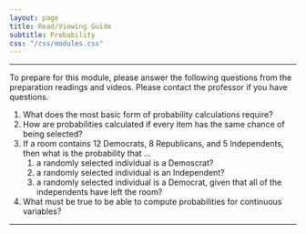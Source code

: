 ```yaml
---
layout: page
title: Read/Viewing Guide
subtitle: Probability
css: "/css/modules.css"
---
```


----

<div class="alert alert-warning">
To prepare for this module, please answer the following questions from the preparation readings and videos. Please contact the professor if you have questions.
</div>

1. What does the most basic form of probability calculations require?
1. How are probabilities calculated if every item has the same chance of being selected?
1. If a room contains 12 Democrats, 8 Republicans, and 5 Independents, then what is the probability that ...
    1. a randomly selected individual is a Demoscrat?
    1. a randomly selected individual is an Independent?
    1. a randomly selected individual is a Democrat, given that all of the independents have left the room?
1. What must be true to be able to compute probabilities for continuous variables?

----
